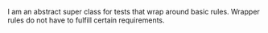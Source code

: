 I am an abstract super class for tests that wrap around basic rules.
Wrapper rules do not have to fulfill certain requirements.